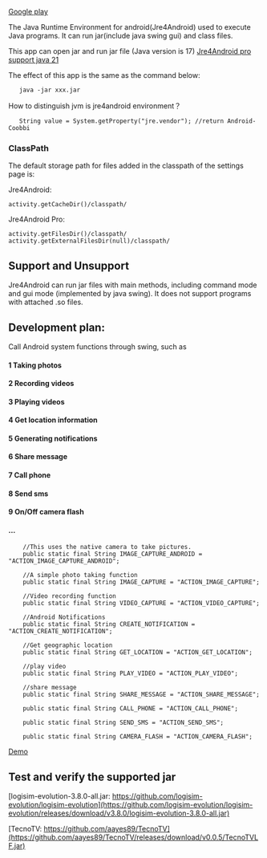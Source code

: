 [Google play](https://play.google.com/store/apps/details?id=com.coobbi.jre)

The Java Runtime Environment for android(Jre4Android) used to execute Java programs. It can run jar(include java swing gui) and class files.

This app can open jar and run jar file (Java version is 17) [Jre4Android pro support java 21](https://play.google.com/store/apps/details?id=com.coobbi.jre.pro)

The effect of this app is the same as the command below:

```
   java -jar xxx.jar
```

How to distinguish jvm is jre4android environment？
```
   String value = System.getProperty("jre.vendor"); //return Android-Coobbi
```

### ClassPath
The default storage path for files added in the classpath of the settings page is:

Jre4Android: 
```
activity.getCacheDir()/classpath/
```

Jre4Android Pro: 
```
activity.getFilesDir()/classpath/
activity.getExternalFilesDir(null)/classpath/
```


## Support and Unsupport
Jre4Android can run jar files with main methods, including command mode and gui mode (implemented by java swing). 
It does not support programs with attached .so files. 

## Development plan:
Call Android system functions through swing,
such as 
#### 1 Taking photos
#### 2 Recording videos
#### 3 Playing videos
#### 4 Get location information
#### 5 Generating notifications
#### 6 Share message
#### 7 Call phone
#### 8 Send sms
#### 9 On/Off camera flash
#### ...

```
    //This uses the native camera to take pictures.
    public static final String IMAGE_CAPTURE_ANDROID = "ACTION_IMAGE_CAPTURE_ANDROID";

    //A simple photo taking function
    public static final String IMAGE_CAPTURE = "ACTION_IMAGE_CAPTURE";

    //Video recording function
    public static final String VIDEO_CAPTURE = "ACTION_VIDEO_CAPTURE";
    
    //Android Notifications
    public static final String CREATE_NOTIFICATION = "ACTION_CREATE_NOTIFICATION";
    
    //Get geographic location
    public static final String GET_LOCATION = "ACTION_GET_LOCATION";
    
    //play video
    public static final String PLAY_VIDEO = "ACTION_PLAY_VIDEO";

    //share message
    public static final String SHARE_MESSAGE = "ACTION_SHARE_MESSAGE";

    public static final String CALL_PHONE = "ACTION_CALL_PHONE";

    public static final String SEND_SMS = "ACTION_SEND_SMS";

    public static final String CAMERA_FLASH = "ACTION_CAMERA_FLASH";
```

[Demo](https://github.com/coobbi/Jre4android/releases/tag/pre_free_release_0.9.2)

## Test and verify the supported jar
[logisim-evolution-3.8.0-all.jar: https://github.com/logisim-evolution/logisim-evolution](https://github.com/logisim-evolution/logisim-evolution/releases/download/v3.8.0/logisim-evolution-3.8.0-all.jar)

[TecnoTV: https://github.com/aayes89/TecnoTV](https://github.com/aayes89/TecnoTV/releases/download/v0.0.5/TecnoTVLF.jar)
